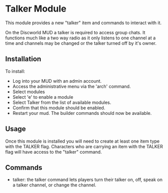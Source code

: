 # Talker Module

This module provides a new "talker" item and commands to interact with it.

On the Discworld MUD a talker is required to access group chats. It functions much like a two way radio as
it only listens to one channel at a time and channels may be changed or the talker turned off by it's owner.

## Installation
To install:

- Log into your MUD with an admin account.
- Access the administrative menu via the 'arch' command.
- Select modules
- Select 'e' to enable a module
- Select Talker from the list of available modules.
- Confirm that this module should be enabled.
- Restart your mud. The builder commands should now be available.

## Usage

Once this module is installed you will need to create at least one item type with the TALKER flag.
Characters who are carrying an item with the TALKER flag will have access to the "talker" command.

## Commands

- talker: the talker command lets players turn their talker on, off, speak on a talker channel, or change the channel.

